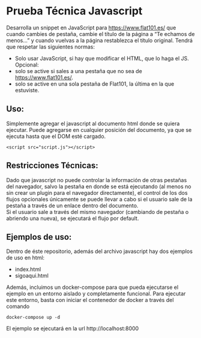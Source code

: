# Prueba Técnica Javascript
Desarrolla un snippet en JavaScript para https://www.flat101.es/ que cuando cambies de
pestaña, cambie el título de la página a “Te echamos de menos...” y cuando vuelvas a la
página restablezca el título original.
Tendrá que respetar las siguientes normas:
- Solo usar JavaScript, si hay que modificar el HTML, que lo haga el JS.
Opcional:
- solo se active si sales a una pestaña que no sea de https://www.flat101.es/.
- solo se active en una sola pestaña de Flat101, la última en la que estuviste.

## Uso:

Simplemente agregar el javascript al documento html donde se quiera ejecutar.  Puede agregarse en cualquier posición del documento, ya que se ejecuta hasta que el DOM esté cargado.

```
<script src="script.js"></script>
```

## Restricciones Técnicas:
Dado que javascript no puede controlar la información de otras pestañas del navegador, salvo la pestaña en donde se está ejecutando (al menos no sin crear un plugin para el navegador directamente), el control de los dos flujos opcionales únicamente se puede llevar a cabo si el usuario sale de la pestaña a través de un enlace dentro del documento.  
Si el usuario sale a través del mismo navegador (cambiando de pestaña o abriendo una nueva), se ejecutará el flujo por default.

## Ejemplos de uso:
Dentro de éste repositorio, además del archivo javascript hay dos ejemplos de uso en html:
- index.html
- sigoaqui.html

Además, incluimos un docker-compose para que pueda ejecutarse el ejemplo en un entorno aislado y completamente funcional.
Para ejecutar este entorno, basta con iniciar el contenedor de docker a través del comando 

```
docker-compose up -d
```

El ejemplo se ejecutará en la url http://localhost:8000
